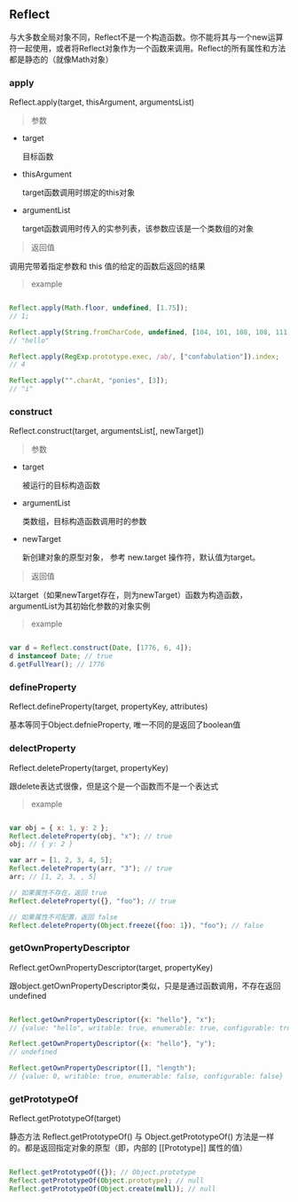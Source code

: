 ## Reflect

与大多数全局对象不同，Reflect不是一个构造函数。你不能将其与一个new运算符一起使用，或者将Reflect对象作为一个函数来调用。Reflect的所有属性和方法都是静态的（就像Math对象）

### apply

Reflect.apply(target, thisArgument, argumentsList)

> 参数

- target

    目标函数

- thisArgument

    target函数调用时绑定的this对象

- argumentList

    target函数调用时传入的实参列表，该参数应该是一个类数组的对象

> 返回值

调用完带着指定参数和 this 值的给定的函数后返回的结果

> example

``` javascript

Reflect.apply(Math.floor, undefined, [1.75]); 
// 1;

Reflect.apply(String.fromCharCode, undefined, [104, 101, 108, 108, 111]);
// "hello"

Reflect.apply(RegExp.prototype.exec, /ab/, ["confabulation"]).index;
// 4

Reflect.apply("".charAt, "ponies", [3]);
// "i"

```

### construct

Reflect.construct(target, argumentsList[, newTarget])

> 参数

- target

    被运行的目标构造函数

- argumentList

    类数组，目标构造函数调用时的参数

- newTarget

    新创建对象的原型对象， 参考 new.target 操作符，默认值为target。

> 返回值

以target（如果newTarget存在，则为newTarget）函数为构造函数，argumentList为其初始化参数的对象实例

> example

```javascript

var d = Reflect.construct(Date, [1776, 6, 4]);
d instanceof Date; // true
d.getFullYear(); // 1776

```

### defineProperty

Reflect.defineProperty(target, propertyKey, attributes)

基本等同于Object.defnieProperty, 唯一不同的是返回了boolean值

### delectProperty

Reflect.deleteProperty(target, propertyKey)

跟delete表达式很像，但是这个是一个函数而不是一个表达式

> example

``` javascript

var obj = { x: 1, y: 2 };
Reflect.deleteProperty(obj, "x"); // true
obj; // { y: 2 }

var arr = [1, 2, 3, 4, 5];
Reflect.deleteProperty(arr, "3"); // true
arr; // [1, 2, 3, , 5]

// 如果属性不存在，返回 true
Reflect.deleteProperty({}, "foo"); // true

// 如果属性不可配置，返回 false
Reflect.deleteProperty(Object.freeze({foo: 1}), "foo"); // false

```

### getOwnPropertyDescriptor

Reflect.getOwnPropertyDescriptor(target, propertyKey)

跟object.getOwnPropertyDescriptor类似，只是是通过函数调用，不存在返回undefined

``` javascript

Reflect.getOwnPropertyDescriptor({x: "hello"}, "x");
// {value: "hello", writable: true, enumerable: true, configurable: true}

Reflect.getOwnPropertyDescriptor({x: "hello"}, "y");
// undefined

Reflect.getOwnPropertyDescriptor([], "length");
// {value: 0, writable: true, enumerable: false, configurable: false}


```

### getPrototypeOf

Reflect.getPrototypeOf(target)

静态方法 Reflect.getPrototypeOf() 与 Object.getPrototypeOf() 方法是一样的。都是返回指定对象的原型（即，内部的 [[Prototype]] 属性的值）

``` javascript

Reflect.getPrototypeOf({}); // Object.prototype
Reflect.getPrototypeOf(Object.prototype); // null
Reflect.getPrototypeOf(Object.create(null)); // null

```
